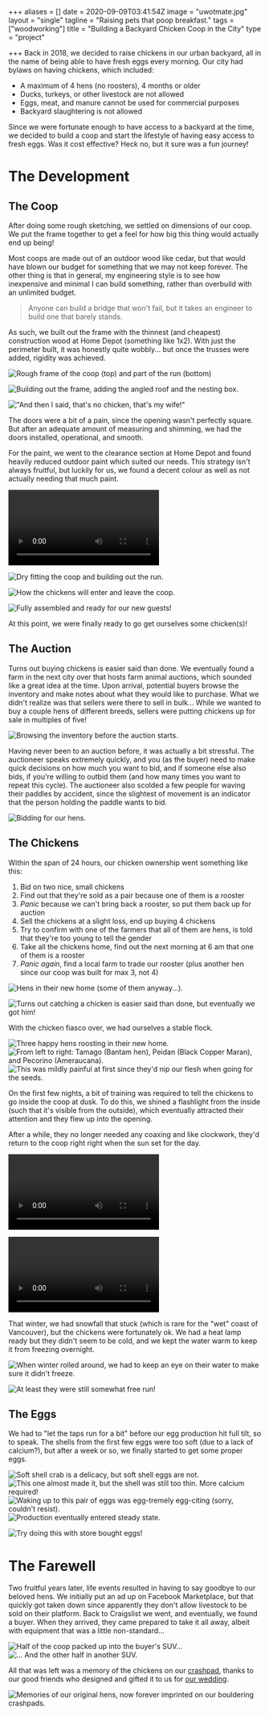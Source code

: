 +++
aliases = []
date = 2020-09-09T03:41:54Z
image = "uwotmate.jpg"
layout = "single"
tagline = "Raising pets that poop breakfast."
tags = ["woodworking"]
title = "Building a Backyard Chicken Coop in the City"
type = "project"

+++
Back in 2018, we decided to raise chickens in our urban backyard, all in the name of being able to have fresh eggs every morning. Our city had bylaws on having chickens, which included:

* A maximum of 4 hens (no roosters), 4 months or older
* Ducks, turkeys, or other livestock are not allowed
* Eggs, meat, and manure cannot be used for commercial purposes
* Backyard slaughtering is not allowed

Since we were fortunate enough to have access to a backyard at the time, we decided to build a coop and start the lifestyle of having easy access to fresh eggs. Was it cost effective? Heck no, but it sure was a fun journey!

# The Development

## The Coop

After doing some rough sketching, we settled on dimensions of our coop. We put the frame together to get a feel for how big this thing would actually end up being!

Most coops are made out of an outdoor wood like cedar, but that would have blown our budget for something that we may not keep forever. The other thing is that in general, my engineering style is to see how inexpensive and minimal I can build something, rather than overbuild with an unlimited budget.

> Anyone can build a bridge that won't fail, but it takes an engineer to build one that barely stands.

As such, we built out the frame with the thinnest (and cheapest) construction wood at Home Depot (something like 1x2). With just the perimeter built, it was honestly quite wobbly... but once the trusses were added, rigidity was achieved.

![Rough frame of the coop (top) and part of the run (bottom)](build1.jpg)

![Building out the frame, adding the angled roof and the nesting box.](build2.jpg)

!["And then I said, that's no chicken, that's my wife!"](build6.jpg)

The doors were a bit of a pain, since the opening wasn't perfectly square. But after an adequate amount of measuring and shimming, we had the doors installed, operational, and smooth.

For the paint, we went to the clearance section at Home Depot and found heavily reduced outdoor paint which suited our needs. This strategy isn't always fruitful, but luckily for us, we found a decent colour as well as not actually needing that much paint.

![Sturdy enough for me, sturdy enough for chickens.](coopdoor.mp4)

![Dry fitting the coop and building out the run.](build4.jpg)

![How the chickens will enter and leave the coop.](build5.jpg)

![Fully assembled and ready for our new guests!](coop.jpg)

At this point, we were finally ready to go get ourselves some chicken(s)!

## The Auction

Turns out buying chickens is easier said than done. We eventually found a farm in the next city over that hosts farm animal auctions, which sounded like a great idea at the time. Upon arrival, potential buyers browse the inventory and make notes about what they would like to purchase. What we didn't realize was that sellers were there to sell in bulk... While we wanted to buy a couple hens of different breeds, sellers were putting chickens up for sale in multiples of five!

![Browsing the inventory before the auction starts.](auction1.jpg)

Having never been to an auction before, it was actually a bit stressful. The auctioneer speaks extremely quickly, and you (as the buyer) need to make quick decisions on how much you want to bid, and if someone else also bids, if you're willing to outbid them (and how many times you want to repeat this cycle). The auctioneer also scolded a few people for waving their paddles by accident, since the slightest of movement is an indicator that the person holding the paddle wants to bid.

![Bidding for our hens.](auction2.jpg)

## The Chickens

Within the span of 24 hours, our chicken ownership went something like this:

1. Bid on two nice, small chickens
2. Find out that they're sold as a pair because one of them is a rooster
3. _Panic_ because we can't bring back a rooster, so put them back up for auction
4. Sell the chickens at a slight loss, end up buying 4 chickens
5. Try to confirm with one of the farmers that all of them are hens, is told that they're too young to tell the gender
6. Take all the chickens home, find out the next morning at 6 am that one of them is a rooster
7. _Panic again_, find a local farm to trade our rooster (plus another hen since our coop was built for max 3, not 4)

![Hens in their new home (some of them anyway...).](chickens5.jpg)

![Turns out catching a chicken is easier said than done, but eventually we got him!](rooster.jpg)

With the chicken fiasco over, we had ourselves a stable flock.

![Three happy hens roosting in their new home.](chickens1.jpg)
![From left to right: Tamago (Bantam hen), Peidan (Black Copper Maran), and Pecorino (Ameraucana).](chickens2.jpg)
![This was mildly painful at first since they'd nip our flesh when going for the seeds.](feeding.jpg)

On the first few nights, a bit of training was required to tell the chickens to go inside the coop at dusk. To do this, we shined a flashlight from the inside (such that it's visible from the outside), which eventually attracted their attention and they flew up into the opening.

After a while, they no longer needed any coaxing and like clockwork, they'd return to the coop right right when the sun set for the day.

![Hens entering the coop at sunset...](chicken-night.mp4)

![... And exiting at sunrise](chicken-morning.mp4)

That winter, we had snowfall that stuck (which is rare for the "wet" coast of Vancouver), but the chickens were fortunately ok. We had a heat lamp ready but they didn't seem to be cold, and we kept the water warm to keep it from freezing overnight.

![When winter rolled around, we had to keep an eye on their water to make sure it didn't freeze.](winter1.jpg)

![At least they were still somewhat free run!](winter2.jpg)

## The Eggs

We had to "let the taps run for a bit" before our egg production hit full tilt, so to speak. The shells from the first few eggs were too soft (due to a lack of calcium?), but after a week or so, we finally started to get some proper eggs.

![Soft shell crab is a delicacy, but soft shell eggs are not.](eggerror1.jpg)
![This one almost made it, but the shell was still too thin. More calcium required!](eggerror2.jpg)
![Waking up to this pair of eggs was egg-tremely egg-citing (sorry, couldn't resist).](eggs1.jpg)
![Production eventually entered steady state.](eggs3.jpg)

![Try doing this with store bought eggs!](tamago-gakegohan.JPG)

# The Farewell

Two fruitful years later, life events resulted in having to say goodbye to our beloved hens. We initially put an ad up on Facebook Marketplace, but that quickly got taken down since apparently they don't allow livestock to be sold on their platform. Back to Craigslist we went, and eventually, we found a buyer. When they arrived, they came prepared to take it all away, albeit with equipment that was a little non-standard...

![Half of the coop packed up into the buyer's SUV...](goodbye1.jpg)
![... And the other half in another SUV.](goodbye2.jpg)

All that was left was a memory of the chickens on our [crashpad](https://organicclimbing.com/collections/crash-pads), thanks to our good friends who designed and gifted it to us for [our wedding](https://www.justinmklam.com/posts/2019/diy-wedding-ring/).

![Memories of our original hens, now forever imprinted on our bouldering crashpads.](crashpad.jpg)
